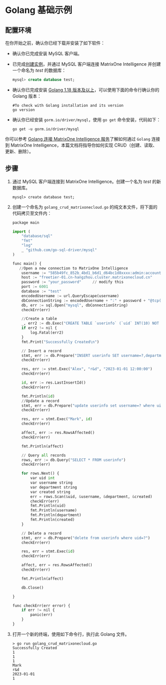 # Golang 基础示例

## 配置环境

在你开始之前，确认你已经下载并安装了如下软件：

* 确认你已完成安装 MySQL 客户端。

* 已完成[创建实例](../../Instance-Mgmt/create-instance/create-serverless-instance.md)，并通过 MySQL 客户端连接 MatrixOne Intelligence 并创建一个命名为 *test* 的数据库：

    ```sql
    mysql> create database test;
    ```
  
* 确认你已完成安装 [Golang 1.18 版本及以上](https://go.dev/dl/)，可以使用下面的命令行确认你的 Golang 版本：

	```
	#To check with Golang installation and its version
	go version
	```

* 确认你已经安装 `gorm.io/driver/mysql`，使用 `go get` 命令安装，代码如下：

	```
	go get -u gorm.io/driver/mysql
	```

你可以参考 [Golang 连接 MatrixOne Intelligence 服务](../connect-mo/connect-to-matrixone-with-go.md)了解如何通过 `Golang` 连接到 MatrixOne Intelligence，本篇文档将指导你如何实现 CRUD（创建、读取、更新、删除）。

## 步骤

1. 通过 MySQL 客户端连接到 MatrixOne Intelligence。创建一个名为 *test* 的新数据库。

    ```
    mysql> create database test;
    ```

2. 创建一个命名为 `golang_crud_matrixonecloud.go` 的纯文本文件，将下面的代码拷贝至文件内：

    ```python
    package main

    import (
        "database/sql"
        "fmt"
        "log"
        _ "github.com/go-sql-driver/mysql"
    )

    func main() {
       //Open a new connection to MatrixOne Intelligence
        username := "585b49fc_852b_4bd1_b6d1_d64bc1d8xxxx:admin:accountadmin"  // modify this
        host := "freetier-01.cn-hangzhou.cluster.matrixonecloud.cn"       // modify this
        password := "your_password"     // modify this
        port := 6001
        database := "test"              
        encodedUsername := url.QueryEscape(username)
        dbConnectionString := encodedUsername + ":" + password + "@tcp(" + host + ":" + strconv.Itoa(port) + ")/" + database
        db, err := sql.Open("mysql", dbConnectionString)
        checkErr(err)

        //Create a table
        _, err2 := db.Exec("CREATE TABLE `userinfo` (`uid` INT(10) NOT NULL AUTO_INCREMENT,`username` VARCHAR(64) NULL DEFAULT NULL,`department` VARCHAR(64) NULL DEFAULT NULL,`created` DATETIME NULL DEFAULT NULL, PRIMARY KEY (`uid`));")
        if err2 != nil {
            log.Fatal(err2)
        }
        fmt.Print("Successfully Created\n")

        // Insert a record
        stmt, err := db.Prepare("INSERT userinfo SET username=?,department=?,created=?")
        checkErr(err)

        res, err := stmt.Exec("Alex", "r&d", "2023-01-01 12:00:00")
        checkErr(err)

        id, err := res.LastInsertId()
        checkErr(err)

        fmt.Println(id)
        //Update a record
        stmt, err = db.Prepare("update userinfo set username=? where uid=?")
        checkErr(err)

        res, err = stmt.Exec("Mark", id)
        checkErr(err)

        affect, err := res.RowsAffected()
        checkErr(err)

        fmt.Println(affect)

        // Query all records
        rows, err := db.Query("SELECT * FROM userinfo")
        checkErr(err)

        for rows.Next() {
            var uid int
            var username string
            var department string
            var created string
            err = rows.Scan(&uid, &username, &department, &created)
            checkErr(err)
            fmt.Println(uid)
            fmt.Println(username)
            fmt.Println(department)
            fmt.Println(created)
        }

        // Delete a record
        stmt, err = db.Prepare("delete from userinfo where uid=?")
        checkErr(err)

        res, err = stmt.Exec(id)
        checkErr(err)

        affect, err = res.RowsAffected()
        checkErr(err)

        fmt.Println(affect)

        db.Close()

    }

    func checkErr(err error) {
        if err != nil {
            panic(err)
        }
    }

    ```

3. 打开一个新的终端，使用如下命令行，执行此 Golang 文件。

    ```
    > go run golang_crud_matrixonecloud.go
    Successfully Created
    1
    1
    1
    Mark
    r&d
    2023-01-01
    1
    ```
